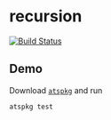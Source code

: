 # recursion

[![Build Status](https://travis-ci.org/vmchale/recursion.svg?branch=master)](https://travis-ci.org/vmchale/recusion)

## Demo

Download [`atspkg`](https://github.com/vmchale/atspkg) and run

```bash
atspkg test
```
